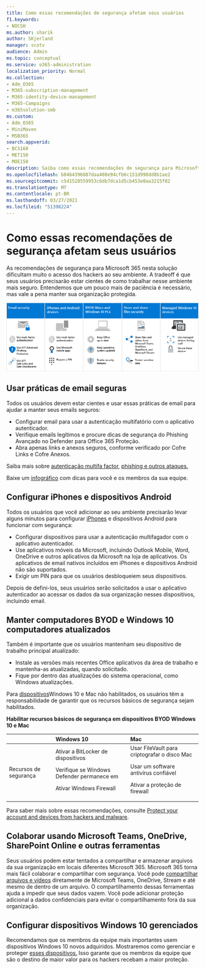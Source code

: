 ```yaml
---
title: Como essas recomendações de segurança afetam seus usuários
f1.keywords:
- NOCSH
ms.author: sharik
author: SKjerland
manager: scotv
audience: Admin
ms.topic: conceptual
ms.service: o365-administration
localization_priority: Normal
ms.collection:
- Adm_O365
- M365-subscription-management
- M365-identity-device-management
- M365-Campaigns
- m365solution-smb
ms.custom:
- Adm_O365
- MiniMaven
- MSB365
search.appverid:
- BCS160
- MET150
- MOE150
description: Saiba como essas recomendações de segurança para Microsoft 365 Business Premium afeta seus usuários e protege seus dados.
ms.openlocfilehash: b8464396887daa408e94cfb6c151d998dd8b1ae2
ms.sourcegitcommit: c5d1528559953c6db7dca1d5cb453e0aa3215f02
ms.translationtype: MT
ms.contentlocale: pt-BR
ms.lasthandoff: 03/27/2021
ms.locfileid: "51398224"
---
```

# <a name="how-these-security-recommendations-affect-your-users"></a>Como essas recomendações de segurança afetam seus usuários

As recomendações de segurança para Microsoft 365 nesta solução dificultam muito o acesso dos hackers ao seu ambiente. A tradeoff é que seus usuários precisarão estar cientes de como trabalhar nesse ambiente mais seguro. Entendemos que um pouco mais de paciência é necessário, mas vale a pena manter sua organização protegida.

![Ilustração que resume pontos-chave a partir de abaixo para iPhones, dispositivos Android, Macs, Windows 10, compartilhamento e equipe de chave](../media/M365-democracy-Users_900px.png)

## <a name="use-secure-email-practices"></a>Usar práticas de email seguras

Todos os usuários devem estar cientes e usar essas práticas de email para ajudar a manter seus emails seguros:

- Configurar email para usar a autenticação multifatório com o aplicativo autenticador.
- Verifique emails legítimos e procure dicas de segurança do Phishing Avançado no Defender para Office 365 Proteção.
- Abra apenas links e anexos seguros, conforme verificado por Cofre Links e Cofre Anexos.

Saiba mais sobre [autenticação multifa factor,](m365-campaigns-multifactor-authenication.md) [phishing e outros ataques.](m365-campaigns-phishing-and-attacks.md)

Baixe um [infográfico](m365-campaigns-protect-campaign-infographic.md) com dicas para você e os membros da sua equipe.

## <a name="set-up-iphones-and-android-devices"></a>Configurar iPhones e dispositivos Android

Todos os usuários que você adicionar ao seu ambiente precisarão levar alguns minutos para configurar [iPhones](../business/set-up-mobile-devices.md?toc=%2Fmicrosoft-365%2Fcampaigns%2Ftoc.json) e dispositivos Android para funcionar com segurança:

- Configurar dispositivos para usar a autenticação multifagador com o aplicativo autenticador.
- Use aplicativos móveis da Microsoft, incluindo Outlook Mobile, Word, OneDrive e outros aplicativos da Microsoft na loja de aplicativos. Os aplicativos de email nativos incluídos em iPhones e dispositivos Android não são suportados. 
- Exigir um PIN para que os usuários desbloqueiem seus dispositivos.

Depois de defini-los, seus usuários serão solicitados a usar o aplicativo autenticador ao acessar os dados da sua organização nesses dispositivos, incluindo email.

## <a name="keep-byod-macs-and-windows-10-pcs-fresh"></a>Manter computadores BYOD e Windows 10 computadores atualizados

Também é importante que os usuários mantenham seu dispositivo de trabalho principal atualizado:

- Instale as versões mais recentes Office aplicativos da área de trabalho e mantenha-as atualizadas, quando solicitado.
- Fique por dentro das atualizações do sistema operacional, como Windows atualizações.

Para [dispositivos](m365-campaigns-protect-pcs-macs.md)Windows 10 e Mac não habilitados, os usuários têm a responsabilidade de garantir que os recursos básicos de segurança sejam habilitados.

**Habilitar recursos básicos de segurança em dispositivos BYOD Windows 10 e Mac**

| |**Windows 10**|**Mac**|
|:-----|:-----|:------|
|Recursos de segurança|Ativar a BitLocker de dispositivos<p><p> Verifique se Windows Defender permanece em <p>Ativar Windows Firewall| Usar FileVault para criptografar o disco Mac <p><p>Usar um software antivírus confiável <p>Ativar a proteção de firewall|

Para saber mais sobre essas recomendações, consulte [Protect your account and devices from hackers and malware](https://support.office.com/article/Protect-your-account-and-devices-from-hackers-and-malware-066d6216-a56b-4f90-9af3-b3a1e9a327d6#ID0EAABAAA=Windows_10).

## <a name="collaborate-using-microsoft-teams-onedrive-sharepoint-online-and-other-tools"></a>Colaborar usando Microsoft Teams, OneDrive, SharePoint Online e outras ferramentas

Seus usuários podem estar tentados a compartilhar e armazenar arquivos da sua organização em locais diferentes Microsoft 365. Microsoft 365 torna mais fácil colaborar e compartilhar com segurança. Você pode [compartilhar arquivos e vídeos](share-files-and-videos.md) diretamente de Microsoft Teams, OneDrive, Stream e até mesmo de dentro de um arquivo. O compartilhamento dessas ferramentas ajuda a impedir que seus dados vazem. Você pode adicionar proteção adicional a dados confidenciais para evitar o compartilhamento fora da sua organização.

## <a name="set-up-managed-windows-10-devices"></a>Configurar dispositivos Windows 10 gerenciados

Recomendamos que os membros da equipe mais importantes usem dispositivos Windows 10 novos adquiridos. Mostraremos como gerenciar e proteger [esses dispositivos.](../business/set-up-windows-devices.md?toc=/microsoft-365/campaigns/toc.json) Isso garante que os membros da equipe que são o destino de maior valor para os hackers recebam a maior proteção.
